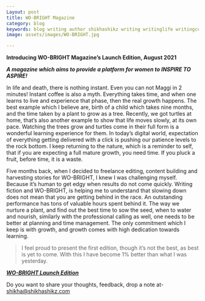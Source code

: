 ```yaml
---
Layout: post
title: WO-BRIGHT Magazine
category: blog
keywords: blog writing author shikhashikz writing writinglife writingcommunity dailyblogpost dailyblogpostchallenge wobright magazine
image: assets/images/WO-BRIGHT.jpg

---
```


**Introducing WO-BRIGHT Magazine’s Launch Edition, August 2021**

***A magazine which aims to provide a platform for women to INSPIRE TO ASPIRE!***

In life and death, there is nothing instant. Even you can not Maggi in 2 minutes! Instant coffee is also a myth. Everything takes time, and when one learns to live and experience that phase, then the real growth happens. The best example which I believe are, birth of a child which takes nine months, and the time taken by a plant to grow as a tree. Recently, we got turtles at home, that’s also another example to show that life moves slowly, at its own pace. Watching the trees grow and turtles come in their full form is a wonderful learning experience for them. In today’s digital world, expectation of everything getting delivered with a click is pushing our patience levels to the rock bottom. I keep returning to the nature, which is a reminder to self, that if you are expecting a full mature growth, you need time. If you pluck a fruit, before time, it is a waste.

Five months back, when I decided to freelance editing, content building and harvesting stories for WO-BRIGHT, I knew I was challenging myself. Because it’s human to get edgy when results do not come quickly. Writing fiction and WO-BRIGHT, is helping me to understand that slowing down does not mean that you are getting behind in the race. An outstanding performance has tons of valuable hours spent behind it. The way we nurture a plant, and find out the best time to sow the seed, when to water and nourish, similarly with the professional calling as well, one needs to be better at planning and time management. The only commitment which I keep is with growth, and growth comes with high dedication towards learning.

>I feel proud to present the first edition, though it’s not the best, as best is yet to come. With this I have become 1% better than what I was yesterday.
>

***[WO-BRIGHT Launch Edition](https://bit.ly/augdigitalissue)***

Do you want to share your thoughts, feedback, drop a note at- shikha@shikhashikz.com
